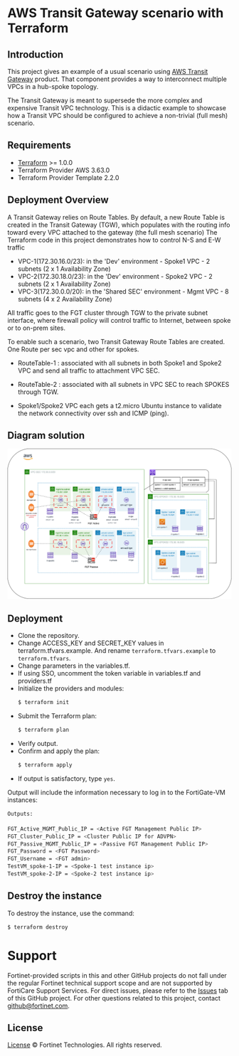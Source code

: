 # AWS Transit Gateway scenario with Terraform
## Introduction
This project gives an example of a usual scenario using [AWS Transit Gateway](https://aws.amazon.com/transit-gateway/) product. That component provides a way to interconnect multiple VPCs in a hub-spoke topology.

The Transit Gateway is meant to supersede the more complex and expensive Transit VPC technology. This is a didactic example to showcase how a Transit VPC should be configured to achieve a non-trivial (full mesh) scenario.


## Requirements
* [Terraform](https://learn.hashicorp.com/terraform/getting-started/install.html) >= 1.0.0
* Terraform Provider AWS 3.63.0
* Terraform Provider Template 2.2.0

## Deployment Overview
A Transit Gateway relies on Route Tables. By default, a new Route Table is created in the Transit Gateway (TGW), which populates with the routing info toward every VPC attached to the gateway (the full mesh scenario)
The Terraform code in this project demonstrates how to control N-S and E-W traffic 

* VPC-1(172.30.16.0/23): in the 'Dev' environment - Spoke1 VPC - 2 subnets (2 x 1 Availability Zone)
* VPC-2(172.30.18.0/23): in the 'Dev' environment - Spoke2 VPC - 2 subnets (2 x 1 Availability Zone)
* VPC-3(172.30.0.0/20): in the 'Shared SEC' environment - Mgmt VPC - 8 subnets (4 x 2 Availability Zone)

All traffic goes to the FGT cluster through TGW to the private subnet interface, where firewall policy will control traffic to Internet, between spoke or to on-prem sites. 

To enable such a scenario, two Transit Gateway Route Tables are created.  One Route per sec vpc and other for spokes. 

* RouteTable-1 : associated with all subnets in both Spoke1 and Spoke2 VPC and send all traffic to attachment VPC SEC.
- RouteTable-2 : associated with all subnets in VPC SEC to reach SPOKES through TGW. 

* Spoke1/Spoke2 VPC each gets a t2.micro Ubuntu instance to validate the network connectivity over ssh and ICMP (ping). 


## Diagram solution

![FortiGate reference architecture overview](images/HubAWS-ADVPN-HA-2AZs.png)

## Deployment
* Clone the repository.
* Change ACCESS_KEY and SECRET_KEY values in terraform.tfvars.example.  And rename `terraform.tfvars.example` to `terraform.tfvars`.
* Change parameters in the variables.tf.
* If using SSO, uncomment the token variable in variables.tf and providers.tf
* Initialize the providers and modules:
  ```sh
  $ terraform init
  ```
* Submit the Terraform plan:
  ```sh
  $ terraform plan
  ```
* Verify output.
* Confirm and apply the plan:
  ```sh
  $ terraform apply
  ```
* If output is satisfactory, type `yes`.

Output will include the information necessary to log in to the FortiGate-VM instances:
```sh
Outputs:

FGT_Active_MGMT_Public_IP = <Active FGT Management Public IP>
FGT_Cluster_Public_IP = <Cluster Public IP for ADVPN>
FGT_Passive_MGMT_Public_IP = <Passive FGT Management Public IP>
FGT_Password = <FGT Password>
FGT_Username = <FGT admin>
TestVM_spoke-1-IP = <Spoke-1 test instance ip>
TestVM_spoke-2-IP = <Spoke-2 test instance ip>
```

## Destroy the instance
To destroy the instance, use the command:
```sh
$ terraform destroy
```

# Support
Fortinet-provided scripts in this and other GitHub projects do not fall under the regular Fortinet technical support scope and are not supported by FortiCare Support Services.
For direct issues, please refer to the [Issues](https://github.com/fortinet/fortigate-terraform-deploy/issues) tab of this GitHub project.
For other questions related to this project, contact [github@fortinet.com](mailto:github@fortinet.com).

## License
[License](https://github.com/fortinet/fortigate-terraform-deploy/blob/master/LICENSE) © Fortinet Technologies. All rights reserved.
